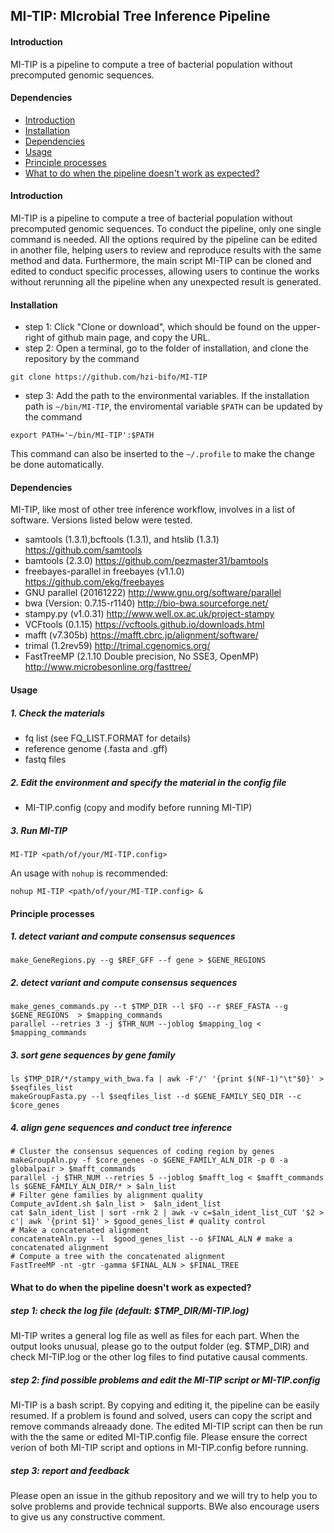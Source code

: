 ## MI-TIP: MIcrobial Tree Inference Pipeline
#### Introduction
MI-TIP is a pipeline to compute a tree of bacterial population without precomputed genomic sequences.
#### Dependencies
- <a href="#introduction">Introduction</a>
- <a href="#installation">Installation</a>
- <a href="#dependencies">Dependencies</a>
- <a href="#usage">Usage</a>
- <a href="#processes">Principle processes</a>
- <a href="#troubleshooting">What to do when the pipeline doesn't work as expected?</a>
#### Introduction<a name="introduction"></a>
MI-TIP is a pipeline to compute a tree of bacterial population without precomputed genomic sequences. To conduct the pipeline, only one single command is needed. All the options required by the pipeline can be edited in another file, helping users to review and reproduce results with the same method and data. Furthermore, the main script MI-TIP can be cloned and edited to conduct specific processes, allowing users to continue the works without rerunning all the pipeline when any unexpected result is generated. 
#### Installation<a name="installation"></a>
- step 1: Click "Clone or download", which should be found on the upper-right of github main page, and copy the URL.
- step 2: Open a terminal, go to the folder of installation, and clone the repository by the command
```
git clone https://github.com/hzi-bifo/MI-TIP
```
- step 3: Add the path to the environmental variables. If the installation path is ```~/bin/MI-TIP```, the enviromental variable ```$PATH``` can be updated by the command
```
export PATH='~/bin/MI-TIP':$PATH
```
This command can also be inserted to the ```~/.profile``` to make the change be done automatically. 
#### Dependencies<a name="dependencies"></a>
MI-TIP, like most of other tree inference workflow, involves in a list of software. Versions listed below were tested. 
- samtools (1.3.1),bcftools (1.3.1), and htslib (1.3.1) https://github.com/samtools
- bamtools (2.3.0) https://github.com/pezmaster31/bamtools
- freebayes-parallel in freebayes (v1.1.0) https://github.com/ekg/freebayes
- GNU parallel (20161222) http://www.gnu.org/software/parallel
- bwa (Version: 0.7.15-r1140) http://bio-bwa.sourceforge.net/
- stampy.py (v1.0.31) http://www.well.ox.ac.uk/project-stampy
- VCFtools (0.1.15) https://vcftools.github.io/downloads.html
- mafft (v7.305b) https://mafft.cbrc.jp/alignment/software/
- trimal (1.2rev59) http://trimal.cgenomics.org/
- FastTreeMP (2.1.10 Double precision, No SSE3, OpenMP) http://www.microbesonline.org/fasttree/
#### Usage<a name="usage"></a>
##### 1. Check the materials
- fq list (see FQ_LIST.FORMAT for details)
- reference genome (.fasta and .gff)
- fastq files
##### 2. Edit the environment and specify the material in the config file
- MI-TIP.config (copy and modify before running MI-TIP)
##### 3. Run MI-TIP
```
MI-TIP <path/of/your/MI-TIP.config>
```
An usage with ```nohup``` is recommended:
```
nohup MI-TIP <path/of/your/MI-TIP.config> &
```
#### Principle processes<a name="processes"></a>
##### 1. detect variant and compute consensus sequences
```
make_GeneRegions.py --g $REF_GFF --f gene > $GENE_REGIONS
```
##### 2. detect variant and compute consensus sequences
```
make_genes_commands.py --t $TMP_DIR --l $FQ --r $REF_FASTA --g $GENE_REGIONS  > $mapping_commands
parallel --retries 3 -j $THR_NUM --joblog $mapping_log < $mapping_commands
```
##### 3. sort gene sequences by gene family
```
ls $TMP_DIR/*/stampy_with_bwa.fa | awk -F'/' '{print $(NF-1)"\t"$0}' > $seqfiles_list 
makeGroupFasta.py --l $seqfiles_list --d $GENE_FAMILY_SEQ_DIR --c $core_genes
```
##### 4. align gene sequences and conduct tree inference
```
# Cluster the consensus sequences of coding region by genes
makeGroupAln.py -f $core_genes -o $GENE_FAMILY_ALN_DIR -p 0 -a globalpair > $mafft_commands 
parallel -j $THR_NUM --retries 5 --joblog $mafft_log < $mafft_commands
ls $GENE_FAMILY_ALN_DIR/* > $aln_list
# Filter gene families by alignment quality
Compute_avIdent.sh $aln_list >  $aln_ident_list
cat $aln_ident_list | sort -rnk 2 | awk -v c=$aln_ident_list_CUT '$2 > c'| awk '{print $1}' > $good_genes_list # quality control
# Make a concatenated alignment 
concatenateAln.py --l  $good_genes_list --o $FINAL_ALN # make a concatenated alignment
# Compute a tree with the concatenated alignment
FastTreeMP -nt -gtr -gamma $FINAL_ALN > $FINAL_TREE
```
#### What to do when the pipeline doesn't work as expected?<a name="troubleshooting"></a>
##### step 1: check the log file (default: $TMP_DIR/MI-TIP.log)
MI-TIP writes a general log file as well as files for each part. When the output looks unusual, please go to the output folder (eg. $TMP_DIR) and check MI-TIP.log or the other log files to find putative causal comments.
##### step 2: find possible problems and edit the MI-TIP script or MI-TIP.config
MI-TIP is a bash script. By copying and editing it, the pipeline can be easily resumed. 
If a problem is found and solved, users can copy the script and remove commands alreaady done. The edited MI-TIP script can then be run with the the same or edited MI-TIP.config file. Please ensure the correct verion of both MI-TIP script and options in MI-TIP.config before running. 
##### step 3: report and feedback 
Please open an issue in the github repository and we will try to help you to solve problems and provide technical supports. BWe also encourage users to give us any constructive comment.

